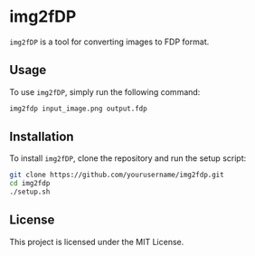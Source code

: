 # img2fDP

`img2fDP` is a tool for converting images to FDP format.

## Usage

To use `img2fDP`, simply run the following command:

```sh
img2fdp input_image.png output.fdp
```

## Installation

To install `img2fDP`, clone the repository and run the setup script:

```sh
git clone https://github.com/yourusername/img2fdp.git
cd img2fdp
./setup.sh
```

## License

This project is licensed under the MIT License.